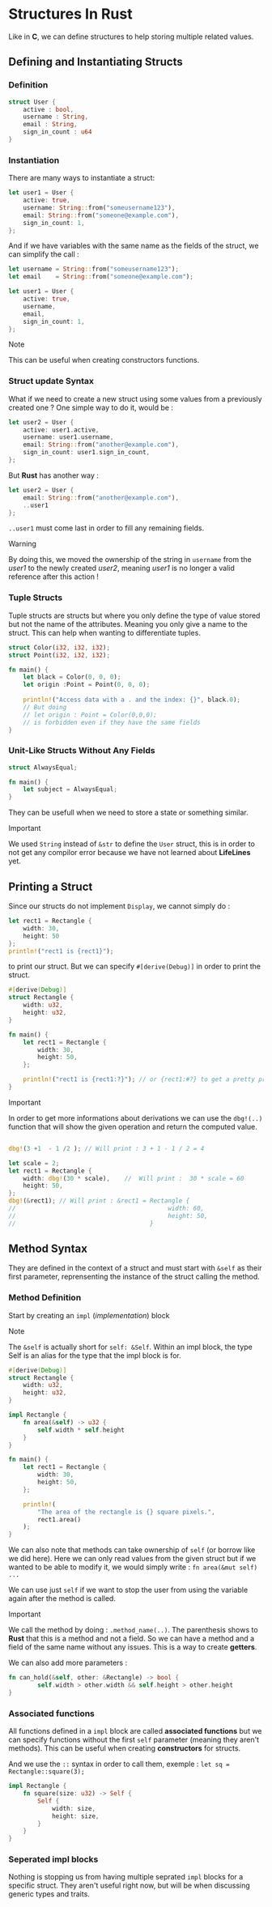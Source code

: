 # Structures In Rust

Like in **C**, we can define structures to help storing multiple related values.

## Defining and Instantiating Structs

### Definition

```rust
struct User {
    active : bool,
    username : String,
    email : String,
    sign_in_count : u64
}
```

### Instantiation

There are many ways to instantiate a struct:

```rust
let user1 = User {
    active: true,
    username: String::from("someusername123"),
    email: String::from("someone@example.com"),
    sign_in_count: 1,
};
```

And if we have variables with the same name as the fields of the struct, we can simplify the call :

```rust
let username = String::from("someusername123");
let email    = String::from("someone@example.com");

let user1 = User {
    active: true,
    username,
    email,
    sign_in_count: 1,
};
```

> [!NOTE]
> This can be useful when creating constructors functions.

### Struct update Syntax

What if we need to create a new struct using some values from a previously created one ?
One simple way to do it, would be :

```rust
let user2 = User {
    active: user1.active,
    username: user1.username,
    email: String::from("another@example.com"),
    sign_in_count: user1.sign_in_count,
};
```

But **Rust** has another way :

```rust
let user2 = User {
    email: String::from("another@example.com"),
    ..user1
};
```

`..user1` must come last in order to fill any remaining fields.

> [!WARNING]
> By doing this, we moved the ownership of the string in `username` from the *user1* to the newly created *user2*, meaning *user1* is no longer a valid reference after this action !



### Tuple Structs

Tuple structs are structs but where you only define the type of value stored but not the name of the attributes. Meaning you only give a name to the struct. This can help when wanting to differentiate tuples.

```rust
struct Color(i32, i32, i32);
struct Point(i32, i32, i32);

fn main() {
    let black = Color(0, 0, 0);
    let origin :Point = Point(0, 0, 0);
    
    println!("Access data with a . and the index: {}", black.0);
    // But doing 
    // let origin : Point = Color(0,0,0);
    // is forbidden even if they have the same fields
}
```

### Unit-Like Structs Without Any Fields

```rust
struct AlwaysEqual;

fn main() {
    let subject = AlwaysEqual;
}
```

They can be usefull when we need to store a state or something similar.

> [!IMPORTANT]
> We used `String` instead of `&str` to define the `User` struct, this is in order to not get any compilor error because we have not learned about **LifeLines** yet.



## Printing a Struct

Since our structs do not implement `Display`, we cannot simply do :

```rust
let rect1 = Rectangle {
    width: 30,
    height: 50
};
println!("rect1 is {rect1}");
```

to print our struct. But we can specify `#[derive(Debug)]` in order to print the struct.

```rust
#[derive(Debug)]
struct Rectangle {
    width: u32,
    height: u32,
}

fn main() {
    let rect1 = Rectangle {
        width: 30,
        height: 50,
    };

    println!("rect1 is {rect1:?}"); // or {rect1:#?} to get a pretty print with tabulations
}
```


> [!IMPORTANT]
> In order to get more informations about derivations we can use the `dbg!(..)` function that will show the given operation and return the computed value.

```rust

dbg!(3 +1  - 1 /2 ); // Will print : 3 + 1 - 1 / 2 = 4

let scale = 2;
let rect1 = Rectangle {
    width: dbg!(30 * scale),    //  Will print :  30 * scale = 60
    height: 50,
};
dbg!(&rect1); // Will print : &rect1 = Rectangle {
//                                          width: 60,
//                                          height: 50,
//                                     }
```

## Method Syntax

They are defined in the context of a struct and must start with `&self` as their first parameter, reprensenting the instance of the struct calling the method.

### Method Definition

Start by creating an `impl` (*implementation*) block 

> [!NOTE]
> The `&self` is actually short for `self: &Self`. Within an impl block, the type Self is an alias for the type that the impl block is for.

```rust
#[derive(Debug)]
struct Rectangle {
    width: u32,
    height: u32,
}

impl Rectangle {
    fn area(&self) -> u32 {
        self.width * self.height
    }
}

fn main() {
    let rect1 = Rectangle {
        width: 30,
        height: 50,
    };

    println!(
        "The area of the rectangle is {} square pixels.",
        rect1.area()
    );
}
```

We can also note that methods can take ownership of `self` (or borrow like we did here). Here we can only read values from the given struct but if we wanted to be able to modify it, we would simply write : `fn area(&mut self) ...`

We can use just `self` if we want to stop the user from using the variable again after the method is called.

> [!IMPORTANT]
> We call the method by doing : `.method_name(..)`. The parenthesis shows to **Rust** that this is a method and not a field. So we can have a method and a field of the same name without any issues. This is a way to create **getters**.

We can also add more parameters :

```rust
fn can_hold(&self, other: &Rectangle) -> bool {
        self.width > other.width && self.height > other.height
}
```

### Associated functions

All functions defined in a `impl` block are called **associated functions** but we can specify functions without the first `self` parameter (meaning they aren't methods). This can be useful when creating **constructors** for structs.

And we use the `::` syntax in order to call them, exemple : `let sq = Rectangle::square(3);`

```rust
impl Rectangle {
    fn square(size: u32) -> Self {
        Self {
            width: size,
            height: size,
        }
    }
}
```

### Seperated impl blocks

Nothing is stopping us from having multiple seprated `impl` blocks for a specific struct. They aren't useful right now, but will be when discussing generic types and traits.
